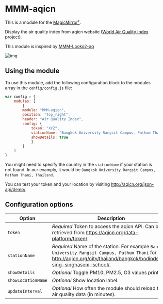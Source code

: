 # MMM-aqicn

This is a module for the [MagicMirror²](https://github.com/MichMich/MagicMirror/).

Display the air quality index from aqicn website ([World Air Quality Index project](http://aqicn.org/contact/)).

This module is inspired by [MMM-Looko2-aq](https://github.com/marska/MMM-Looko2-aq)

![img](https://user-images.githubusercontent.com/3621529/51427337-7beedf80-1c29-11e9-8265-f55aee42d323.png)

## Using the module

To use this module, add the following configuration block to the modules array in the `config/config.js` file:
```js
var config = {
    modules: [
        {
        module: "MMM-aqicn",
        position: "top_right",
        header: "Air Quality Index",
        config: {
            token: "XYZ",
            stationName: "Bangkok University Rangsit Campus, Pathum Thani",
            showDetails: true
            }
        }
    ]
}
```

You might need to specify the country in the ``stationName`` if your station is not found. In our examply, it would be
``Bangkok University Rangsit Campus, Pathum Thani, Thailand``.

You can test your token and your location by visiting http://aqicn.org/json-api/demo/.

## Configuration options

| Option             | Description
|--------------------|-----------
| `token`            | *Required* Token to access the aqicn API. Can be retrieved from https://aqicn.org/data-platform/token/.
| `stationName`      | *Required* Name of the station. For example `Bangkok University Rangsit Campus, Pathum Thani` for http://aqicn.org/city/thailand/bangkok/bodindecha-sing-singhaseni-school/.
| `showDetails`      | *Optional* Toggle PM10, PM2.5, O3 values printing.
| `showLocationName` | *Optional* Show location label.
| `updateInterval`   | *Optional* How often the module should reload the air quality data (in minutes).
